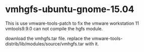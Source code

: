 # vmhgfs-ubuntu-gnome-15.04
This is use vmware-tools-patch to fix the vmware workstation 11 vmtools9.9.0 can not compile the hgfs module.

download the vmhgfs.tar file.
replace the vmware-tools-distrib/lib/modules/source/vmhgfs.tar with it.
